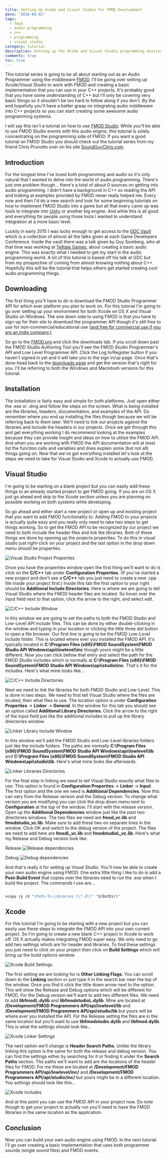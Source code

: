 ```yaml
---
title: Setting Up Xcode and Visual Studio for FMOD Development
date: "2016-04-02"
tags: 
  - fmod 
  - audio programming
  - c++
  - programming
  - visual studio
category: tutorial
description: Setting up the XCode and Visual Studio programming environment for developing an audio engine for the Fmod API in C++.
comments: true
toc: true
---
```


This tutorial series is going to be all about starting out as an Audio Programmer using the middleware [FMOD](http://www.fmod.org/). I'll be going over setting up Xcode/Visual Studio to work with FMOD and creating a basic implementation that you can use in your C++ projects. It's probably good that you have some understanding of C++ but I'll only be covering very basic things so it shouldn't be too hard to follow along if you don't. By the end hopefully you'll have a better grasp on integrating audio middleware into C++ projects so you can start creating some awesome audio programming systems.

I will say this isn't a tutorial on how to use [FMOD Studio](http://www.fmod.org/products/). While you'll be able to use FMOD Studio events with this audio engine, this tutorial is solely concentrating on the programming side of FMOD. If you want a good tutorial on FMOD Studio you should check out the tutorial series from my friend Chris Prunotto over on his site [SoundGuyChris.com](http://blog.soundguychris.com/2014/04/15/an-introduction-to-fmod-part-1/).

## Introduction

For the longest time I've loved both programming and audio so it's only natural that I wanted to delve into the world of audio programming. There's just one problem though... there's a total of about 0 sources on getting into audio programming. I didn't have a background in C++ so reading the API and looking at examples provided by FMOD never really helped me. Every now and then I'd do a new search and look for some beginning tutorials on how to implement FMOD Studio into a game but all that every came up was tools to integrate into [Unity](https://unity3d.com/) or another big engine. And while this is all good and everything for people using those tools I wanted to understand integration at a more basic level.

Luckily in early 2015 I was lucky enough to get access to the [GDC Vault](http://www.gdcvault.com/) which is a collection of almost all the talks given at each Game Developers Conference. Inside the vault there was a talk given by Guy Somberg, who at that time was working at [Telltale Games](https://www.telltalegames.com/), about creating a basic audio engine. This was exactly what I needed to get my start in the audio programming world. A lot of this tutorial is based off his talk at GDC but from my prospective of coming from almost knowing nothing about C++. Hopefully this will be the tutorial that helps others get started creating cool audio programming things.

## Downloading

The first thing you'll have to do is download the FMOD Studio Programmer API for which ever platform you plan to work on. For this tutorial I'm going to go over setting up your environment for both Xcode on OS X and Visual Studio on Windows. The one down side to using FMOD is that you have to sign-up for their site to download the programmer API though it's still free to use for non-commercial/educational use [(and free for commercial use if you are an indie company.)](http://www.fmod.org/sales/)

So go to the [FMOD.org](http://www.fmod.org/download/) and click the downloads tab. If you scroll down past the FMOD Studio Authoring Tool you'll see the FMOD Studio Programmer's API and Low Level Programmer API. Click the Log In/Register button if you haven't signed in yet and it will take you to the sign in/up page. Once that's done head back to the [downloads page](http://www.fmod.org/download/) and get the version that's right for you. I'll be referring to both the Windows and Macintosh versions for this tutorial.

## Installation

The installation is fairly easy and simple for both platforms. Just open either the .exe or .dmg and follow the steps on the screen. What is being installed are the libraries, headers, documentation, and examples of the API. Do remember where you end up installing the files though because we will be referring back to them later. We'll need to link our projects against the libraries and include the headers in our projects. Once we get through this and get everything working I do recommend looking at the examples because they can provide insight and ideas on how to utilize the FMOD API. And when you are working with FMOD the API documentation will at least list the function calls and variables and does explain some (but not all) things going on. Now that we've got everything installed let's look at the steps we need to take for Visual Studio and Xcode to actually use FMOD.

## Visual Studio

I'm going to be starting on a blank project but you can easily add these things to an already started project to get FMOD going. If you are on OS X just go ahead and skip to the Xcode section unless you are planning on possible working on both systems while developing.

So go ahead and either start a new project or open up and existing project that you want to add FMOD functionality to. Adding FMOD to your projects is actually quite easy and you really only need to take two steps to get things working. So to get the FMOD API to be recognized by our project we need to both include the header files and link the libraries. Both of these things are done by opening up the projects properties. To do this in visual studio just right-click on your project and the last option in the drop down menu should be properties.

![Visual Studio Project Properties](IDE_00.png)

Once you have the properties window open the first thing we'll want to do is click on the **C/C++** tab under **Configuration Properties**. (If you've started a new project and don't see a **C/C++** tab you just need to create a new .cpp file inside your project first.) Inside this tab the first option to your right should be **Additional Include Directories**. Here is where we are going to tell Visual Studio where the FMOD header files are located. So hover over the input field next to that option, click the arrow to the right, and select edit.

![C/C++ Include Window](IDE_01.png)

In this window we are going to set the paths to both the FMOD Studio and Low-Level API include files. This can be done by either double-clicking in the window and typing in your location or clicking the little three dot button to open a file browser. Our first line is going to be the FMOD Low-Level include folder. This is located where ever you installed the FMOD API. It's typically located in **C:\Program Files (x86)\FMOD SoundSystem\FMOD Studio API Windows\api\lowlevel\inc** though yours might be a little different. Now you can click bellow that entry and select the path for the FMOD Studio includes which is normally at **C:\Program Files (x86)\FMOD SoundSystem\FMOD Studio API Windows\api\studio\inc**. That's it for the includes. Here's what mine looks like...

![C/C++ Include Directories](IDE_02.png)

Next we need to link the libraries for both FMOD Studio and Low-Level. This is done in two steps. We need to first tell Visual Studio where the files are located, then what files to use. The location option is under **Configuration Properties** -> **Linker** -> **General**. In the window for this tab you should see an option called **Additional Library Directories**. Click the arrow to the right of the input field just like the additional includes to pull up the library directories window.

![Linker Library Include Window](IDE_03.png)

In this window we'll add the FMOD Studio and Low-Level libraries folders just like the include folders. The paths are normally **C:\Program Files (x86)\FMOD SoundSystem\FMOD Studio API Windows\api\lowlevel\lib** and **C:\Program Files (x86)\FMOD SoundSystem\FMOD Studio API Windows\api\studio\lib**. Here's what mine looks like afterwards.

![Linker Libraries Directories](IDE_04.png)

For the final step in linking we need to tell Visual Studio exactly what files to use. This option is found in **Configuration Properties** -> **Linker** -> **Input**. The first option and the one we need is **Additional Dependencies**. Now this can vary from the Release version and the Debug version.  To change what version you are modifying you can click the drop down menu next to **Configuration** at the top of the window. I'll start with the release version. Open up the **Additional Dependencies** window just like the past two directories windows. The two files we need are **fmod_vc.lib** and **fmodstudio_vc.lib**. Make sure to add these two on separate lines in the window. Click OK and switch to the debug version of the project. The files we need to add here are **fmodL_vc.lib** and **fmodstudioL_vc.lib**. Here's what my Release and Debug version look like.

Release
![Release dependencies](IDE_05.png)

Debug
![Debug dependencies](IDE_06.png)

And that's really it for setting up Visual Studio. You'll now be able to create your own audio engine using FMOD. One extra little thing I like to do is add a **Post-Build Event** that copies over the libraries need to run the .exe when I build the project. The commands I use are...

```bash

xcopy /y /d "(Path-To-Libraries )\*.dll" "$(OutDir)"

```

## Xcode

For this tutorial I'm going to be starting with a new project but you can easily use these steps to integrate the FMOD API into your own current project. So I'm going to create a new blank C++ project in Xcode to work off. OS X actually makes integrating FMOD super easy. We only need to go add two settings which are for header and libraries. To find these settings you just need to click on your project then click on **Build Settings**  which will bring up the build options window.

![Xcode Build Settings](IDE_07.png)

The first setting we are looking for is **Other Linking Flags**. You can scroll down to the **Linking** section or just type it in the search bar near the top of the window. Once you find it click the little down arrow next to the option. This will show the Release and Debug options which will be different for FMOD. For the Debug version we'll want to add two different files. We need to add **libfmodL.dylib** and **libfmodstudioL.dylib**. Mine are located at **/Development/FMOD Programmers API/api/lowlevel/lib** and **/Development/FMOD Programmers API/api/studio/lib** but yours will be where ever you installed the API. For the Release setting the files are in the same location but you'll want to use **libfmodstudio.dylib** and **libfmod.dylib**. This is what the settings should look like...

![Xcode Linker Settings](IDE_08.png)

The next option we'll change is **Header Search Paths**. Unlike the library linking this option is the same for both the release and debug version. You can find the settings either by searching for it or finding it under the **Search Paths** section. The paths we'll want to add are the locations of the header files for FMOD. For me these are located at **/Development/FMOD Programmers API/api/lowlevel/inc/** and **/Development/FMOD Programmers API/api/studio/inc/** but yours might be in a different location. You settings should look like this...

![Xcode includes](IDE_09.png)

And at this point you can use the FMOD API in your project now. Do note though to get your project to actually run you'll need to have the FMOD libraries in the same location as the application.

## Conclusion

Now you can build your own audio engine using FMOD. In the next tutorial I'll go over creating a basic implementation that uses both programmer sounds (single sound files) and FMOD events.
